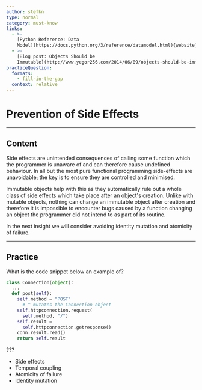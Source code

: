 ```yaml
---
author: stefkn
type: normal
category: must-know
links:
  - >-
    [Python Reference: Data
    Model](https://docs.python.org/3/reference/datamodel.html){website}
  - >-
    [Blog post: Objects Should be
    Immutable](http://www.yegor256.com/2014/06/09/objects-should-be-immutable.html){website}
practiceQuestion:
  formats:
    - fill-in-the-gap
  context: relative
---
```


# Prevention of Side Effects


---

## Content

Side effects are unintended consequences of calling some function which the programmer is unaware of and can therefore cause undefined behaviour. In all but the most pure functional programming side-effects are unavoidable; the key is to ensure they are controlled and minimised.

Immutable objects help with this as they automatically rule out a whole class of side effects which take place after an object's creation. Unlike with mutable objects, nothing can change an immutable object after creation and therefore it is impossible to encounter bugs caused by a function changing an object the programmer did not intend to as part of its routine.

In the next insight we will consider avoiding identity mutation and atomicity of failure.


---

## Practice

What is the code snippet below an example of?

```python
class Connection(object):
  ...
  def post(self):
    self.method = "POST"
      # ^ mutates the Connection object
    self.httpconnection.request(
      self.method, "/")
    self.result =
      self.httpconnection.getresponse()
    conn.result.read()
    return self.result
```

???

- Side effects
- Temporal coupling
- Atomicity of failure
- Identity mutation
